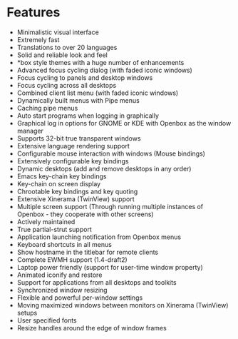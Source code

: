 # Features

- Minimalistic visual interface
- Extremely fast
- Translations to over 20 languages
- Solid and reliable look and feel
- \*box style themes with a huge number of enhancements
- Advanced focus cycling dialog (with faded iconic windows)
- Focus cycling to panels and desktop windows
- Focus cycling across all desktops
- Combined client list menu (with faded iconic windows)
- Dynamically built menus with Pipe menus
- Caching pipe menus
- Auto start programs when logging in graphically
- Graphical log in options for GNOME or KDE with Openbox as the window manager
- Supports 32-bit true transparent windows
- Extensive language rendering support
- Configurable mouse interaction with windows (Mouse bindings)
- Extensively configurable key bindings
- Dynamic desktops (add and remove desktops in any order)
- Emacs key-chain key bindings
- Key-chain on screen display
- Chrootable key bindings and key quoting
- Extensive Xinerama (TwinView) support
- Multiple screen support (Through running multiple instances of Openbox -
  they cooperate with other screens)
- Actively maintained
- True partial-strut support
- Application launching notification from Openbox menus
- Keyboard shortcuts in all menus
- Show hostname in the titlebar for remote clients
- Complete EWMH support (1.4-draft2)
- Laptop power friendly (support for user-time window property)
- Animated iconify and restore
- Support for applications from all desktops and toolkits
- Synchronized window resizing
- Flexible and powerful per-window settings
- Moving maximized windows between monitors on Xinerama (TwinView) setups
- User specified fonts
- Resize handles around the edge of window frames
